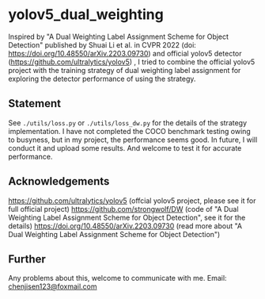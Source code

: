# yolov5_dual_weighting
Inspired by "A Dual Weighting Label Assignment Scheme for Object Detection" published by Shuai Li et al. in CVPR 2022 (doi: https://doi.org/10.48550/arXiv.2203.09730) and official yolov5 detector (https://github.com/ultralytics/yolov5) , I tried to combine the official yolov5 project with the training strategy of dual weighting label assignment for exploring the detector performance of using the strategy.

## Statement
See ```./utils/loss.py``` or ```./utils/loss_dw.py``` for the details of the strategy implementation. I have not completed the COCO benchmark testing owing to busyness, but in my project, the performance seems good. In future, I will conduct it and upload some results. And welcome to test it for accurate performance.

## Acknowledgements
https://github.com/ultralytics/yolov5 (offcial yolov5 project, please see it for full official project)
https://github.com/strongwolf/DW (code of "A Dual Weighting Label Assignment Scheme for Object Detection", see it for the details)
https://doi.org/10.48550/arXiv.2203.09730 (read more about "A Dual Weighting Label Assignment Scheme for Object Detection")

## Further
Any problems about this, welcome to communicate with me.
Email: chenjisen123@foxmail.com

